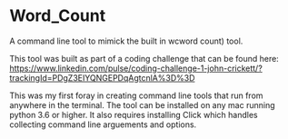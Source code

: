 # Word_Count
A command line tool to mimick the built in wcword count) tool.

This tool was built as part of a coding challenge that can be found here:
https://www.linkedin.com/pulse/coding-challenge-1-john-crickett/?trackingId=PDgZ3EIYQNGEPDqAgtcnlA%3D%3D

This was my first foray in creating command line tools that run from anywhere in the terminal. The tool can be installed on any mac running python 3.6 or higher.
It also requires installing Click which handles collecting command line arguements and options.
